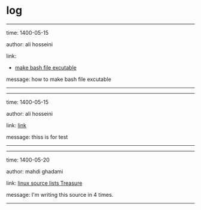 # log
---
time:
	1400-05-15

author:
	ali hosseini

link:
 - [make bash file excutable](files/linux-bash.md#make-bash-file-excutable)
    
message:
    how to make bash file excutable

---
---
time:
	1400-05-15

author:
	ali hosseini

link:
	[link](files/test.md#test4)
    
message:
    thiss is for test

---
---
time:
	1400-05-20

author:
	mahdi ghadami

link:
	[linux source lists Treasure](files/linux/linux-sourceLists.md)
    
message:
    	I'm writing this source in 4 times.  

---
